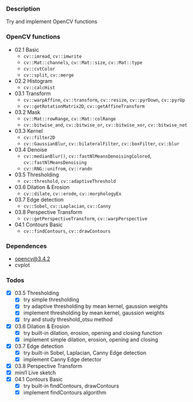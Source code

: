 ### Description

Try and implement OpenCV functions



### OpenCV functions
- 02.1 Basic
    - `cv::imread`, `cv::imwrite`
    - `cv::Mat::channels`, `cv::Mat::size`, `cv::Mat::type`
    - `cv::cvtColor`
    - `cv::split`, `cv::merge`
- 02.2 Histogram
    - `cv::calcHist`
- 03.1 Transform
    - `cv::warpAffine`, `cv::transform`, `cv::resize`, `cv::pyrDown`, `cv::pyrUp`
    - `cv::getRotationMatrix2D`, `cv::getAffineTransform`
- 03.2 Mask
    - `cv::Mat::rowRange`, `cv::Mat::colRange`
    - `cv::bitwise_and`, `cv::bitwise_or`, `cv::bitwise_xor`,  `cv::bitwise_not`
- 03.3 Kernel
    - `cv::filter2D`
    - `cv::GaussianBlur`, `cv::bilateralFilter`, `cv::boxFilter`, `cv::blur`
- 03.4 Denoise
    - `cv::medianBlur()`, `cv::fastNlMeansDenoisingColored`, `cv::fastNlMeansDenoising`
    - `cv::RNG::unifrom`, `cv::randn`
- 03.5 Thresholding
    - `cv::threshold`, `cv::adaptiveThreshold`
- 03.6 Dilation & Erosion
    - `cv::dilate`, `cv::erode`, `cv::morphologyEx`
- 03.7 Edge detection
    - `cv::Sobel`, `cv::Laplacian`, `cv::Canny`
- 03.8 Perspective Transform
    - `cv::getPerspectiveTransform`, `cv::warpPerspective`
- 04.1 Contours Basic
    - `cv::findContours`, `cv::drawContours`



### Dependences
- opencv@3.4.2
- cvplot

### Todos

- [x] 03.5 Thresholding
    - [x] try simple thresholding
    - [x] try adaptive thresholding by mean kernel, gaussion weights
    - [x] implement thresholding by mean kernel, gaussion weights
    - [x] try and study threshold_otsu method
- [x] 03.6 Dilation & Erosion
    - [x] try built-in dilation, erosion, opening and closing function
    - [x] implement simple dilation, erosion, opening and closing
- [x] 03.7 Edge detection
    - [x] try built-in Sobel, Laplacian, Canny Edge detection
    - [x] implement Canny Edge detector
- [x] 03.8 Perspective Transform
- [x] mini1 Live sketch
- [x] 04.1 Contours Basic
    - [x] try built-in findContours, drawContours
    - [x] implement findContours algorithm

